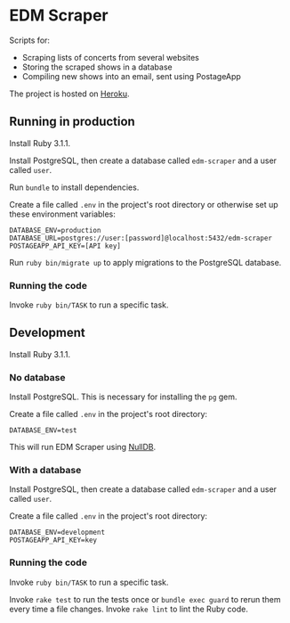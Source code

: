 # EDM Scraper

Scripts for:
- Scraping lists of concerts from several websites
- Storing the scraped shows in a database
- Compiling new shows into an email, sent using PostageApp

The project is hosted on [Heroku](https://edm-scraper.herokuapp.com/).

## Running in production

Install Ruby 3.1.1.

Install PostgreSQL, then create a database called `edm-scraper` and a user called `user`.

Run `bundle` to install dependencies.

Create a file called `.env` in the project's root directory or otherwise set up these environment variables:

```
DATABASE_ENV=production
DATABASE_URL=postgres://user:[password]@localhost:5432/edm-scraper
POSTAGEAPP_API_KEY=[API key]
```

Run `ruby bin/migrate up` to apply migrations to the PostgreSQL database.

### Running the code

Invoke `ruby bin/TASK` to run a specific task.

## Development

Install Ruby 3.1.1.

### No database

Install PostgreSQL. This is necessary for installing the `pg` gem.

Create a file called `.env` in the project's root directory:

```
DATABASE_ENV=test
```

This will run EDM Scraper using [NullDB](https://github.com/nulldb/nulldb).

### With a database

Install PostgreSQL, then create a database called `edm-scraper` and a user called `user`.

Create a file called `.env` in the project's root directory:

```
DATABASE_ENV=development
POSTAGEAPP_API_KEY=key
```

### Running the code

Invoke `ruby bin/TASK` to run a specific task.

Invoke `rake test` to run the tests once or `bundle exec guard` to rerun them every time a file changes. Invoke `rake lint` to lint the Ruby code.
